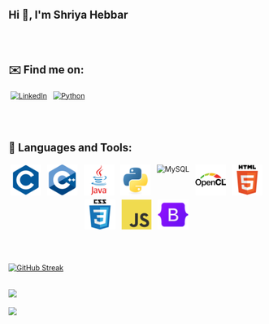 ## Hi 👋, I'm Shriya Hebbar

<!--
**hebbarshriya/hebbarshriya** is a ✨ _special_ ✨ repository because its `README.md` (this file) appears on your GitHub profile.

Here are some ideas to get you started:

- 🔭 I’m currently working on ...
- 🌱 I’m currently learning ...
- 👯 I’m looking to collaborate on ...
- 🤔 I’m looking for help with ...
- 💬 Ask me about ...
- 📫 How to reach me: ...
- 😄 Pronouns: ...
- ⚡ Fun fact: ...
-->
<br><br>

## ✉️ Find me on:
<p align="left">
 <a href="www.linkedin.com/in/shriya-hebbar-676870238" target="_blank" rel="noopener noreferrer"> <img src="https://cdn.jsdelivr.net/npm/simple-icons@v3/icons/linkedin.svg" alt="LinkedIn" height="40" style="vertical-align:top; margin:4px"></a>
 <a href="mailto:sshriyahebbar@gmail.com"> <img src="https://cdn.jsdelivr.net/npm/simple-icons@v3/icons/gmail.svg" alt="Python" height="40" style="vertical-align:top; margin:4px"></a>
</p>
<br><br>

## 🧰 Languages and Tools:
<p align="center">
<img src="https://github.com/devicons/devicon/blob/master/icons/c/c-plain.svg" alt="C" height="60" style="vertical-align:top; margin:4px">
<img src="https://github.com/devicons/devicon/blob/master/icons/cplusplus/cplusplus-original.svg" alt="C++" height="60" style="vertical-align:top; margin:4px">
<img src="https://github.com/devicons/devicon/blob/master/icons/java/java-original-wordmark.svg" alt="Java" height="60" style="vertical-align:top; margin:4px">
<img src="https://github.com/devicons/devicon/blob/master/icons/python/python-original.svg" alt="Python" height="60" style="vertical-align:top; margin:4px">
 <img src="https://github.com/devicons/devicon/tree/master/icons/mysql" alt="MySQL" height="60" style="vertical-align:top; margin:4px">
 <img src="https://github.com/devicons/devicon/blob/master/icons/opencl/opencl-original.svg" alt="OpenCL" height="60" style="vertical-align:top; margin:4px">
<img src="https://github.com/devicons/devicon/blob/master/icons/html5/html5-original-wordmark.svg" alt="HTML5" height="60" style="vertical-align:top; margin:4px">
<img src="https://github.com/devicons/devicon/blob/master/icons/css3/css3-original-wordmark.svg" alt="CSS" height="60" style="vertical-align:top; margin:4px">
<img src="https://github.com/devicons/devicon/blob/master/icons/javascript/javascript-original.svg" alt="Javascript" height="60" style="vertical-align:top; margin:4px">
<img src="https://github.com/devicons/devicon/blob/master/icons/bootstrap/bootstrap-original.svg" alt="Bootstrap" height="60" style="vertical-align:top; margin:4px">
</p>
<br><br>

[![GitHub Streak](http://github-readme-streak-stats.herokuapp.com?user=hebbarshriya)](https://git.io/streak-stats)
<br><br>

<a href="https://github.com/anuraghazra/github-readme-stats">
  <img height=200 align="center" src="https://github-readme-stats.vercel.app/api?username=hebbarshriya" />
</a>
<br><br>

<a href="https://github.com/anuraghazra/convoychat">
  <img height=200 align="center" src="https://github-readme-stats.vercel.app/api/top-langs?username=hebbarshriya&layout=compact&langs_count=8&card_width=320" />
</a>

